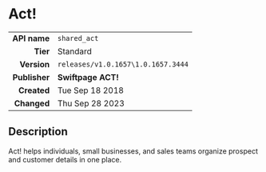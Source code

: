 # Act!
| | |
|-:|-|
|**API name**|`shared_act`|
|**Tier**|Standard|
|**Version**|`releases/v1.0.1657\1.0.1657.3444`|
|**Publisher**|**Swiftpage ACT!**|
|**Created**|Tue Sep 18 2018|
|**Changed**|Thu Sep 28 2023|

## Description
Act! helps individuals, small businesses, and sales teams organize prospect and customer details in one place.
